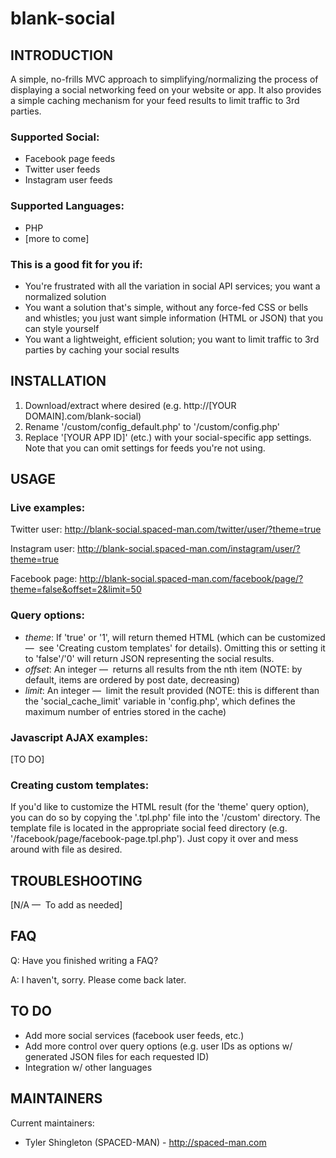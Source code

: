# blank-social


INTRODUCTION
------------

A simple, no-frills MVC approach to simplifying/normalizing the process of displaying a social networking feed on your website or app. It also provides a simple caching mechanism for your feed results to limit traffic to 3rd parties.


### Supported Social: 

- Facebook page feeds
- Twitter user feeds
- Instagram user feeds


### Supported Languages: 

- PHP
- [more to come]


### This is a good fit for you if: 

- You're frustrated with all the variation in social API services; you want a normalized solution
- You want a solution that's simple, without any force-fed CSS or bells and whistles; you just want simple information (HTML or JSON) that you can style yourself
- You want a lightweight, efficient solution; you want to limit traffic to 3rd parties by caching your social results


INSTALLATION
------------

1. Download/extract where desired (e.g. http://[YOUR DOMAIN].com/blank-social)
2. Rename '/custom/config_default.php' to '/custom/config.php'
3. Replace '[YOUR APP ID]' (etc.) with your social-specific app settings. Note that you can omit settings for feeds you're not using.


USAGE
-----

### Live examples: 

Twitter user: 
http://blank-social.spaced-man.com/twitter/user/?theme=true

Instagram user: 
http://blank-social.spaced-man.com/instagram/user/?theme=true

Facebook page: 
http://blank-social.spaced-man.com/facebook/page/?theme=false&offset=2&limit=50


### Query options: 

- *theme*: If 'true' or '1', will return themed HTML (which can be customized —  see 'Creating custom templates' for details). Omitting this or setting it to 'false'/'0' will return JSON representing the social results.
- *offset*: An integer —  returns all results from the nth item (NOTE: by default, items are ordered by post date, decreasing)
- *limit*: An integer —  limit the result provided (NOTE: this is different than the 'social_cache_limit' variable in 'config.php', which defines the maximum number of entries stored in the cache)


### Javascript AJAX examples: 

[TO DO]


### Creating custom templates: 

If you'd like to customize the HTML result (for the 'theme' query option), you can do so by copying the '.tpl.php' file into the '/custom' directory. The template file is located in the appropriate social feed directory (e.g. '/facebook/page/facebook-page.tpl.php'). Just copy it over and mess around with file as desired.


TROUBLESHOOTING
---------------

[N/A —  To add as needed]


FAQ
---

Q: Have you finished writing a FAQ?

A: I haven't, sorry. Please come back later.


TO DO
-----

- Add more social services (facebook user feeds, etc.)
- Add more control over query options (e.g. user IDs as options w/ generated JSON files for each requested ID)
- Integration w/ other languages


MAINTAINERS
-----------

Current maintainers:
 * Tyler Shingleton (SPACED-MAN) - http://spaced-man.com
